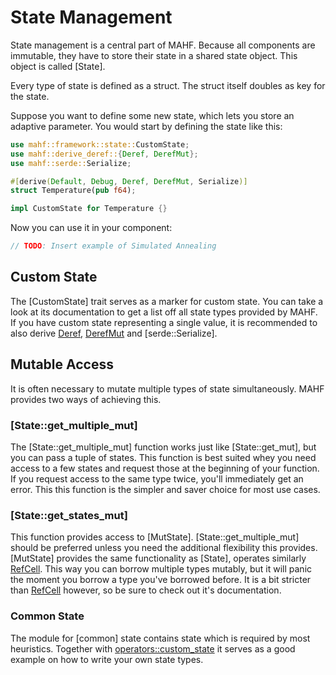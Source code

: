 # State Management

State management is a central part of MAHF.
Because all components are immutable, they have to store their state in a shared state object.
This object is called [State].

Every type of state is defined as a struct.
The struct itself doubles as key for the state.

Suppose you want to define some new state, which lets you store an adaptive parameter.
You would start by defining the state like this:

```rust
use mahf::framework::state::CustomState;
use mahf::derive_deref::{Deref, DerefMut};
use mahf::serde::Serialize;

#[derive(Default, Debug, Deref, DerefMut, Serialize)]
struct Temperature(pub f64);

impl CustomState for Temperature {}
```

Now you can use it in your component:

```rust
// TODO: Insert example of Simulated Annealing
```

## Custom State

The [CustomState] trait serves as a marker for custom state.
You can take a look at its documentation to get a list off all state types provided by MAHF.
If you have custom state representing a single value, it is recommended to also derive [Deref](derive_deref::Deref), [DerefMut](derive_deref::DerefMut) and [serde::Serialize].

## Mutable Access

It is often necessary to mutate multiple types of state simultaneously.
MAHF provides two ways of achieving this.

### [State::get_multiple_mut]

The [State::get_multiple_mut] function works just like [State::get_mut], but you can pass a tuple of states.
This function is best suited whey you need access to a few states and request those at the beginning of your function.
If you request access to the same type twice, you'll immediately get an error.
This this function is the simpler and saver choice for most use cases.

### [State::get_states_mut]

This function provides access to [MutState].
[State::get_multiple_mut] should be preferred unless you need the additional flexibility this provides.
[MutState] provides the same functionality as [State], operates similarly [RefCell](std::cell::RefCell).
This way you can borrow multiple types mutably, but it will panic the moment you borrow a type you've borrowed before.
It is a bit stricter than [RefCell](std::cell::RefCell) however, so be sure to check out it's documentation.

### Common State

The module for [common] state contains state which is required by most heuristics.
Together with [operators::custom_state](crate::operators::custom_state) it serves as a good example on how to write your own state types.
